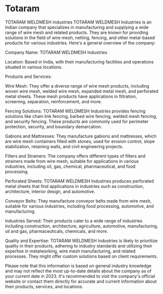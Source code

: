 # Totaram
TOTARAM WELDMESH industries
TOTARAM WELDMESH Industries is an Indian company that specializes in manufacturing and supplying a wide range of wire mesh and related products. They are known for providing solutions in the field of wire mesh, netting, fencing, and other metal-based products for various industries. Here's a general overview of the company:

Company Name: TOTARAM WELDMESH Industries

Location: Based in India, with their manufacturing facilities and operations situated in various locations.

Products and Services:

Wire Mesh: They offer a diverse range of wire mesh products, including woven wire mesh, welded wire mesh, expanded metal mesh, and perforated metal sheets. These mesh products have applications in filtration, screening, separation, reinforcement, and more.

Fencing Solutions: TOTARAM WELDMESH Industries provides fencing solutions like chain link fencing, barbed wire fencing, welded mesh fencing, and security fencing. These products are commonly used for perimeter protection, security, and boundary demarcation.

Gabions and Mattresses: They manufacture gabions and mattresses, which are wire mesh containers filled with stones, used for erosion control, slope stabilization, retaining walls, and civil engineering projects.

Filters and Strainers: The company offers different types of filters and strainers made from wire mesh, suitable for applications in various industries, including oil, gas, chemical, pharmaceutical, and food processing.

Perforated Sheets: TOTARAM WELDMESH Industries produces perforated metal sheets that find applications in industries such as construction, architecture, interior design, and automotive.

Conveyor Belts: They manufacture conveyor belts made from wire mesh, suitable for various industries, including food processing, automotive, and manufacturing.

Industries Served:
Their products cater to a wide range of industries including construction, architecture, agriculture, automotive, manufacturing, oil and gas, pharmaceuticals, chemicals, and more.

Quality and Expertise:
TOTARAM WELDMESH Industries is likely to prioritize quality in their products, adhering to industry standards and utilizing their expertise in metalworking, wire mesh manufacturing, and related processes. They might offer custom solutions based on client requirements.

Please note that this information is based on general industry knowledge and may not reflect the most up-to-date details about the company as of your current date in 2023. It's recommended to visit the company's official website or contact them directly for accurate and current information about their products, services, and locations.
